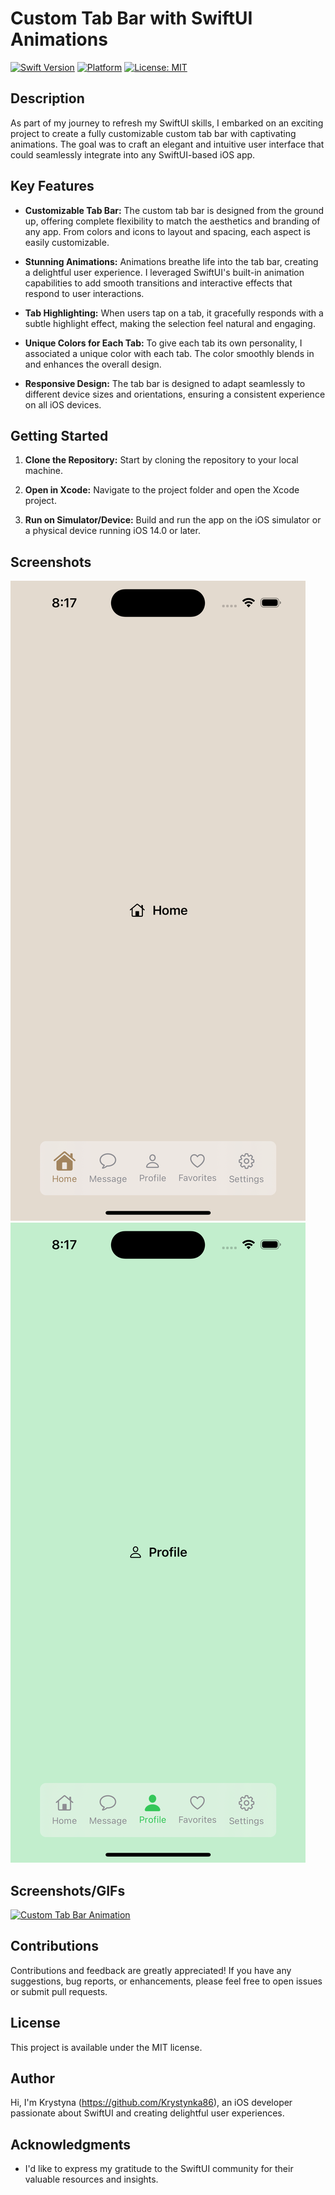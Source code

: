 # Custom Tab Bar with SwiftUI Animations

[![Swift Version](https://img.shields.io/badge/Swift-5.0-orange.svg)](https://swift.org/)
[![Platform](https://img.shields.io/badge/platform-iOS-blue.svg)](https://developer.apple.com/ios/)
[![License: MIT](https://img.shields.io/badge/License-MIT-yellow.svg)](https://opensource.org/licenses/MIT)

## Description

As part of my journey to refresh my SwiftUI skills, I embarked on an exciting project to create a fully customizable custom tab bar with captivating animations. The goal was to craft an elegant and intuitive user interface that could seamlessly integrate into any SwiftUI-based iOS app.

## Key Features

- **Customizable Tab Bar:** The custom tab bar is designed from the ground up, offering complete flexibility to match the aesthetics and branding of any app. From colors and icons to layout and spacing, each aspect is easily customizable.

- **Stunning Animations:** Animations breathe life into the tab bar, creating a delightful user experience. I leveraged SwiftUI's built-in animation capabilities to add smooth transitions and interactive effects that respond to user interactions.

- **Tab Highlighting:** When users tap on a tab, it gracefully responds with a subtle highlight effect, making the selection feel natural and engaging.

- **Unique Colors for Each Tab:** To give each tab its own personality, I associated a unique color with each tab. The color smoothly blends in and enhances the overall design.

- **Responsive Design:** The tab bar is designed to adapt seamlessly to different device sizes and orientations, ensuring a consistent experience on all iOS devices.

## Getting Started

1. **Clone the Repository:** Start by cloning the repository to your local machine.

2. **Open in Xcode:** Navigate to the project folder and open the Xcode project.

3. **Run on Simulator/Device:** Build and run the app on the iOS simulator or a physical device running iOS 14.0 or later.

## Screenshots

![Screenshot 1](https://github.com/Krystynka86/TabBarAnimated/blob/49f9b31b646619c4cac5891d58e488adfe5a9a3c/Simulator%20Screenshot%20-%20iPhone%2014%20Pro%20-%202023-08-01%20at%2020.17.52.png)
![Screenshot 2](https://github.com/Krystynka86/TabBarAnimated/blob/94b299a7d683288abd24675a2e0d71bbe8daa7d3/Simulator%20Screenshot%20-%20iPhone%2014%20Pro%20-%202023-08-01%20at%2020.17.42.png)



## Screenshots/GIFs

[![Custom Tab Bar Animation](https://youtu.be/rpMQMDiGyEg)](https://youtu.be/rpMQMDiGyEg)


## Contributions

Contributions and feedback are greatly appreciated! If you have any suggestions, bug reports, or enhancements, please feel free to open issues or submit pull requests.

## License

This project is available under the MIT license. 

## Author

Hi, I'm Krystyna (https://github.com/Krystynka86), an iOS developer passionate about SwiftUI and creating delightful user experiences.

## Acknowledgments

- I'd like to express my gratitude to the SwiftUI community for their valuable resources and insights.
